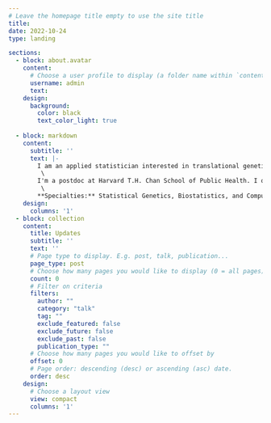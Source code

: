 ```yaml
---
# Leave the homepage title empty to use the site title
title:
date: 2022-10-24
type: landing

sections:
  - block: about.avatar
    content:
      # Choose a user profile to display (a folder name within `content/authors/`)
      username: admin
      text: 
    design:
      background:
        color: black
        text_color_light: true
       
  - block: markdown
    content:
      subtitle: ''
      text: |-
        I am an applied statistician interested in translational genetics. My primary research focus is developing methods to systematically prioritize drug targets and predict disease risk by leveraging large-scale biobanks and multi-omics data (GWAS, expression, proteomics, metabolomics, methylation, etc.)\
         \
        I'm a postdoc at Harvard T.H. Chan School of Public Health. I obtained my Ph.D. in statistics from the University of Massachusetts Amherst. During my Ph.D., I interned in the industry at [Roche](https://www.roche.com/) and [Novartis](https://www.novartis.com/us-en/). Prior to that, I was a computational scientist for 3.5 years at [The Jackson Laboratory](https://www.jax.org/) and obtained MS in Bioinformatics.\
         \
        **Specialties:** Statistical Genetics, Biostatistics, and Computational Biology
    design:
      columns: '1'
  - block: collection
    content:
      title: Updates
      subtitle: ''
      text: ''
      # Page type to display. E.g. post, talk, publication...
      page_type: post
      # Choose how many pages you would like to display (0 = all pages)
      count: 0
      # Filter on criteria
      filters:
        author: ""
        category: "talk"
        tag: ""
        exclude_featured: false
        exclude_future: false
        exclude_past: false
        publication_type: ""
      # Choose how many pages you would like to offset by
      offset: 0
      # Page order: descending (desc) or ascending (asc) date.
      order: desc
    design:
      # Choose a layout view
      view: compact
      columns: '1'
---
```

